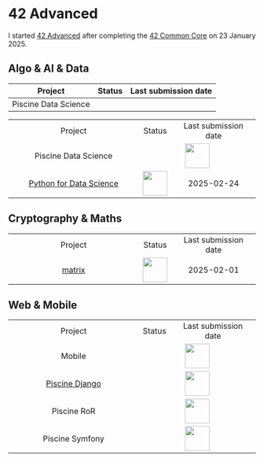# 42 Advanced
I started <a href="https://github.com/davidmonteiro03/42-advanced">42 Advanced</a> after completing the <a href="https://github.com/davidmonteiro03/42-common-core">42 Common Core</a> on 23 January 2025.

## Algo & AI & Data
| Project | Status | Last submission date |
| :-----: | :----: | :------------------: |
| Piscine Data Science | 
<table width="100%">
    <tr align="center">
        <td width="250">Project</td>
        <td>Status</td>
        <td>Last submission date</td>
    </tr>
    <tr align="center">
        <td>Piscine Data Science</td>
        <td colspan="2">
            <img src="https://cdn-icons-png.flaticon.com/512/3602/3602291.png" width="50"/>
        </td>
    </tr>
    <tr align="center">
        <td>
            <a href="https://github.com/davidmonteiro03/42-advanced-python-for-data-science">Python for Data Science</a>
        </td>
        <td>
            <img src="https://cdn-icons-png.flaticon.com/512/845/845646.png" width="50"/>
        </td>
        <td>2025-02-24</td>
    </tr>
</table>

## Cryptography & Maths
<table width="100%">
    <tr align="center">
        <td width="250">Project</td>
        <td>Status</td>
        <td>Last submission date</td>
    </tr>
    <tr align="center">
        <td>
            <a href="https://github.com/davidmonteiro03/42-advanced-matrix">matrix</a>
        </td>
        <td>
            <img src="https://cdn-icons-png.flaticon.com/512/845/845646.png" width="50"/>
        </td>
        <td>2025-02-01</td>
    </tr>
</table>

## Web & Mobile
<table width="100%">
    <tr align="center">
        <td width="250">Project</td>
        <td>Status</td>
        <td>Last submission date</td>
    </tr>
    <tr align="center">
        <td>Mobile</td>
        <td colspan="2">
            <img src="https://cdn-icons-png.flaticon.com/512/3602/3602291.png" width="50"/>
        </td>
    </tr>
    <tr align="center">
        <td>
            <a href="https://github.com/davidmonteiro03/42-advanced-piscine-django">Piscine Django</a>
        </td>
        <td colspan="2">
            <img src="https://cdn-icons-png.flaticon.com/512/3602/3602291.png" width="50"/>
        </td>
    </tr>
    <tr align="center">
        <td>Piscine RoR</td>
        <td colspan="2">
            <img src="https://cdn-icons-png.flaticon.com/512/3602/3602291.png" width="50"/>
        </td>
    </tr>
    <tr align="center">
        <td>Piscine Symfony</td>
        <td colspan="2">
            <img src="https://cdn-icons-png.flaticon.com/512/3602/3602291.png" width="50"/>
        </td>
    </tr>
</table>
